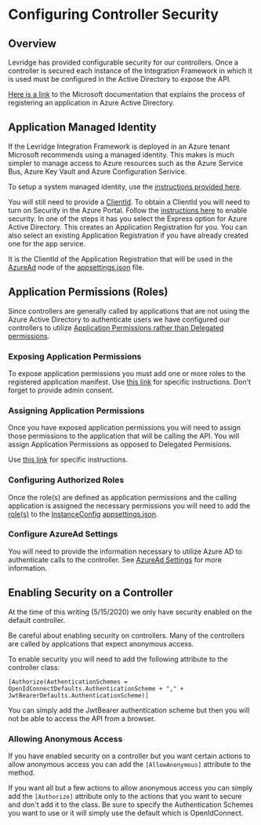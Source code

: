 ﻿# Configuring Controller Security

## Overview
Levridge has provided configurable security for our controllers. Once a controller is
secured each instance of the Integration Framework in which it is used must be 
configured in the Active Directory to expose the API.

[Here is a link](https://docs.microsoft.com/en-us/azure/active-directory/develop/quickstart-register-app) 
to the Microsoft documentation that explains the process of registering
an application in Azure Active Directory.

## <a name="Application_Managed_Identity"></a>Application Managed Identity
If the Levridge Integration Framework is deployed in an Azure tenant Microsoft recommends
using a managed identity. This makes is much simpler to manage access to Azure resources
such as the Azure Service Bus, Azure Key Vault and Azure Configuration Serivice.

To setup a system managed identity, use the 
[instructions provided here](https://docs.microsoft.com/en-us/azure/app-service/overview-managed-identity?context=azure%2Factive-directory%2Fmanaged-identities-azure-resources%2Fcontext%2Fmsi-context&tabs=dotnet).

You will still need to provide a [ClientId](./AzureAd.md#ClientId). To obtain a ClientId you 
will need to turn on Security in the Azure Portal. Follow the 
[instructions here](https://docs.microsoft.com/en-us/azure/app-service/app-service-web-tutorial-auth-aad#configure-auth)
to enable security. In one of the steps it has you select the Express option for
Azure Active Directory. This creates an Application Registration for you. You can also
select an existing Application Registration if you have already created one for the app service.

It is the ClientId of the Application Registration that will be used in the [AzureAd](./AzureAd.md)
node of the [appsettings.json](./appsettings.json.md) file.

## Application Permissions (Roles)
Since controllers are generally called by applications that are not using the 
Azure Active Directory to authenticate users we have configured our controllers to
utilize [Application Permissions rather than Delegated permissions](https://docs.microsoft.com/en-us/azure/active-directory/develop/v2-permissions-and-consent#permission-types).

### Exposing Application Permissions
To expose application permissions you must add one or more roles to the registered application manifest.
Use [this link](https://docs.microsoft.com/en-us/azure/active-directory/develop/scenario-protected-web-api-app-registration#exposing-application-permissions-app-roles) 
for specific instructions. Don't forget to provide admin consent.

### Assigning Application Permissions
Once you have exposed application permissions you will need to assign those permissions
to the application that will be calling the API. You will assign Application Permissions 
as opposed to Delegated Permisions.

Use [this link](https://docs.microsoft.com/en-us/azure/active-directory/develop/quickstart-configure-app-access-web-apis#add-permissions-to-access-web-apis)
for specific instructions.

### Configuring Authorized Roles
Once the role(s) are defined as application permissions and the calling application is assigned
the necessary permissions you will need to add the [role(s)](./InstanceConfig.md#AcceptedApiRoles) to the [InstanceConfig](./InstanceConfig.md) [appsettings.json](./appsettings.json.md).

### Configure AzureAd Settings
You will need to provide the information necessary to utilize Azure AD to authenticate calls 
to the controller. See [AzureAd Settings](./AzureAd.md) for more information.

## Enabling Security on a Controller
At the time of this writing (5/15/2020) we only have security enabled on the default controller.

Be careful about enabling security on controllers. Many of the controllers are called by applcations
that expect anonymous access.

To enable security you will need to add the following attribute to the controller class:

    [Authorize(AuthenticationSchemes = OpenIdConnectDefaults.AuthenticationScheme + "," + JwtBearerDefaults.AuthenticationScheme)]
You can simply add the JwtBearer authentication scheme but then you will not be able to access
the API from a browser.

### Allowing Anonymous Access
If you have enabled security on a controller but you want certain actions to allow anonymous
access you can add the `[AllowAnonymous]` attribute to the method.

If you want all but a few actions to allow anonymous access you can simply add the
`[Authorize]` attribute only to the actions that you want to secure and don't add it 
to the class. Be sure to specify the Authentication Schemes you want to use or it will 
simply use the default which is OpenIdConnect.